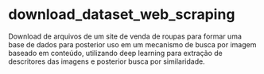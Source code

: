 # download_dataset_web_scraping

Download de arquivos de um site de venda de roupas para formar uma base de dados para posterior uso em um mecanismo de busca por imagem baseado em conteúdo, utilizando deep learning para extração de descritores das imagens e posterior busca por similaridade.
